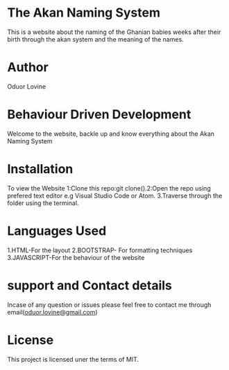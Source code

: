 # The Akan Naming System
This is a website about the naming of the Ghanian babies weeks after their birth through the akan system and the meaning of the names.
# Author
Oduor Lovine
# Behaviour Driven Development
Welcome to the website, backle up and know everything about the Akan Naming System
# Installation
To view the Website 1:Clone this repo:git clone().2:Open the repo using prefered text editor e.g Visual Studio Code or Atom. 3.Traverse through the folder using the terminal.
# Languages Used
1.HTML-For the layout
2.BOOTSTRAP- For formatting techniques
3.JAVASCRIPT-For the behaviour of the website
# support and Contact details
Incase of any question or issues please feel free to contact me through email(oduor.lovine@gmail.com)
# License
This project is licensed uner the terms of MIT.